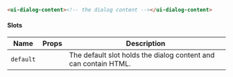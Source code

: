 ```html
<ui-dialog-content><!-- the dialog content --></ui-dialog-content>
```

#### Slots

| Name      | Props | Description                                                     |
| --------- | ----- | --------------------------------------------------------------- |
| `default` |       | The default slot holds the dialog content and can contain HTML. |
